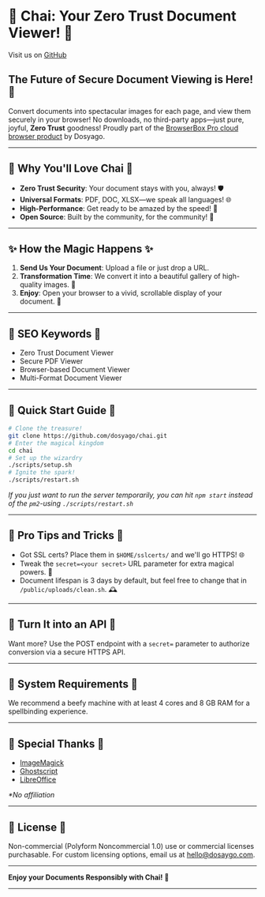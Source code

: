 # 🌈 Chai: Your Zero Trust Document Viewer! 🌟

Visit us on [GitHub](https://github.com/dosyago/documentspark)

## The Future of Secure Document Viewing is Here! 🎉

Convert documents into spectacular images for each page, and view them securely in your browser! No downloads, no third-party apps—just pure, joyful, **Zero Trust** goodness! Proudly part of the [BrowserBox Pro cloud browser product](https://github.com/dosyago/BrowserBoxPro) by Dosyago.

---

## 🌈 Why You'll Love Chai 🌈

- **Zero Trust Security**: Your document stays with you, always! 🛡️
- **Universal Formats**: PDF, DOC, XLSX—we speak all languages! 🌐
- **High-Performance**: Get ready to be amazed by the speed! 🚀
- **Open Source**: Built by the community, for the community! 💖

---

## ✨ How the Magic Happens ✨

1. **Send Us Your Document**: Upload a file or just drop a URL.
2. **Transformation Time**: We convert it into a beautiful gallery of high-quality images. 🎨
3. **Enjoy**: Open your browser to a vivid, scrollable display of your document. 🌠

---

## 🌟 SEO Keywords 🌟

- Zero Trust Document Viewer
- Secure PDF Viewer
- Browser-based Document Viewer
- Multi-Format Document Viewer

---

## 🚀 Quick Start Guide 🚀

```sh
# Clone the treasure!
git clone https://github.com/dosyago/chai.git
# Enter the magical kingdom
cd chai
# Set up the wizardry
./scripts/setup.sh
# Ignite the spark!
./scripts/restart.sh
```

*If you just want to run the server temporarily, you can hit `npm start` instead of the `pm2`-using `./scripts/restart.sh`*

---

## 🌠 Pro Tips and Tricks 🌠

- Got SSL certs? Place them in `$HOME/sslcerts/` and we'll go HTTPS! 🌐
- Tweak the `secret=<your secret>` URL parameter for extra magical powers. 🌟
- Document lifespan is 3 days by default, but feel free to change that in `/public/uploads/clean.sh`. 🕰️

---

## 🎉 Turn It into an API 🎉

Want more? Use the POST endpoint with a `secret=` parameter to authorize conversion via a secure HTTPS API.

---

## 🌈 System Requirements 🌈

We recommend a beefy machine with at least 4 cores and 8 GB RAM for a spellbinding experience.

---

## 🌟 Special Thanks 🌟

- [ImageMagick](https://github.com/ImageMagick/ImageMagick)
- [Ghostscript](https://git.ghostscript.com/)
- [LibreOffice](https://www.libreoffice.org/)

*\*No affiliation*

---

## 📜 License 📜

Non-commercial (Polyform Noncommercial 1.0) use or commercial licenses purchasable. For custom licensing options, email us at [hello@dosaygo.com](mailto:hello@dosaygo.com).

---

**Enjoy your Documents Responsibly with Chai! 🌈**

---

